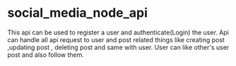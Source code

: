 # social_media_node_api
This api can be used to register a user and authenticate(Login) the user.
Api can handle all api request to user and post related things like creating post ,updating post , deleting post and same with user.
User can like other's user post and also follow them.
